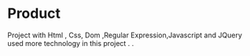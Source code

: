 # Product
Project with Html , Css, Dom ,Regular Expression,Javascript and JQuery used more technology in this project . .
